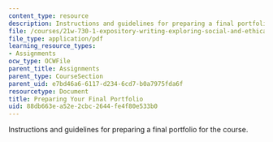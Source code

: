 ```yaml
---
content_type: resource
description: Instructions and guidelines for preparing a final portfolio for the course.
file: /courses/21w-730-1-expository-writing-exploring-social-and-ethical-issues-through-film-and-print-fall-2002/88db663ea52e2cbc2644fe4f80e533b0_f02portf.pdf
file_type: application/pdf
learning_resource_types:
- Assignments
ocw_type: OCWFile
parent_title: Assignments
parent_type: CourseSection
parent_uid: e7bd46a6-6117-d234-6cd7-b0a7975fda6f
resourcetype: Document
title: Preparing Your Final Portfolio
uid: 88db663e-a52e-2cbc-2644-fe4f80e533b0
---
```

Instructions and guidelines for preparing a final portfolio for the course.

